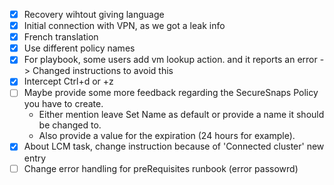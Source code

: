 - [x] Recovery wihtout giving language
- [x] Initial connection with VPN, as we got a leak info
- [x] French translation
- [x] Use different policy names
- [x] For playbook, some users add vm lookup action. and it reports an error -> Changed instructions to avoid this
- [x] Intercept Ctrl+d or +z
- [ ] Maybe provide some more feedback regarding the SecureSnaps Policy you have to create.
    - Either mention leave Set Name as default or provide a name it should be changed to.
    - Also provide a value for the expiration (24 hours for example).
- [x] About LCM task, change instruction because of 'Connected cluster' new entry 
- [ ] Change error handling for preRequisites runbook (error passowrd)
